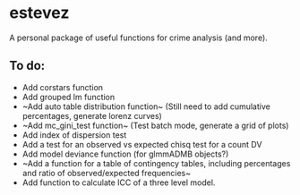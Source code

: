 # estevez

A personal package of useful functions for crime analysis (and more).

## To do:

- Add corstars function
- Add grouped lm function
- ~Add auto table distribution function~ (Still need to add cumulative percentages, generate lorenz curves)
- ~Add mc_gini_test function~ (Test batch mode, generate a grid of plots)
- Add index of dispersion test
- Add a test for an observed vs expected chisq test for a count DV
- Add model deviance function (for glmmADMB objects?)
- ~Add a function for a table of contingency tables, including percentages
  and ratio of observed/expected frequencies~
- Add function to calculate ICC of a three level model.
